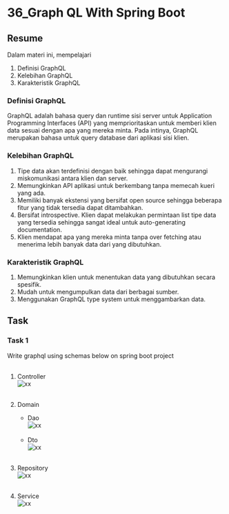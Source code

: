 # 36_Graph QL With Spring Boot

## Resume

Dalam materi ini, mempelajari <br />

1. Definisi GraphQL <br />
2. Kelebihan GraphQL <br />
3. Karakteristik GraphQL<br />

### Definisi GraphQL

GraphQL adalah bahasa query dan runtime sisi server untuk Application Programming Interfaces (API) yang memprioritaskan untuk memberi klien data sesuai dengan apa yang mereka minta. Pada intinya, GraphQL merupakan bahasa untuk query database dari aplikasi sisi klien.<br/>

### Kelebihan GraphQL

1. Tipe data akan terdefinisi dengan baik sehingga dapat mengurangi miskomunikasi antara klien dan server.<br/>
2. Memungkinkan API aplikasi untuk berkembang tanpa memecah kueri yang ada.<br/>
3. Memiliki banyak ekstensi yang bersifat open source sehingga beberapa fitur yang tidak tersedia dapat ditambahkan.<br/>
4. Bersifat introspective. Klien dapat melakukan permintaan list tipe data yang tersedia sehingga sangat ideal untuk auto-generating documentation.<br/>
5. Klien mendapat apa yang mereka minta tanpa over fetching atau menerima lebih banyak data dari yang dibutuhkan.

### Karakteristik GraphQL

1. Memungkinkan klien untuk menentukan data yang dibutuhkan secara spesifik.<br/>
2. Mudah untuk mengumpulkan data dari berbagai sumber.<br/>
3. Menggunakan GraphQL type system untuk menggambarkan data.<br/>

## Task

### Task 1

Write graphql using schemas below on spring boot project<br/><br/>

1. Controller<br />
   ![xx](https://github.com/hafidzencis/java_muhammad-hafidz-febriansyah/tree/master/36_GraphQL%20With%20Spring%20Boot/praktikum/section36/src/main/java/com/alterra/section36/controller)<br /><br />
2. Domain<br />

   - Dao<br />
     ![xx](https://github.com/hafidzencis/java_muhammad-hafidz-febriansyah/tree/master/36_GraphQL%20With%20Spring%20Boot/praktikum/section36/src/main/java/com/alterra/section36/domain/dao)<br /><br />
   - Dto<br />
     ![xx](https://github.com/hafidzencis/java_muhammad-hafidz-febriansyah/tree/master/36_GraphQL%20With%20Spring%20Boot/praktikum/section36/src/main/java/com/alterra/section36/domain/dto)<br /><br />

3. Repository<br />
   ![xx](https://github.com/hafidzencis/java_muhammad-hafidz-febriansyah/tree/master/36_GraphQL%20With%20Spring%20Boot/praktikum/section36/src/main/java/com/alterra/section36/repository)<br /><br />
4. Service<br />
   ![xx](https://github.com/hafidzencis/java_muhammad-hafidz-febriansyah/tree/master/36_GraphQL%20With%20Spring%20Boot/praktikum/section36/src/main/java/com/alterra/section36/service)<br /><br />
